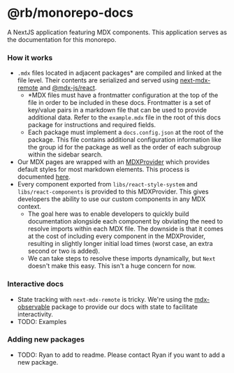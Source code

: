 # @rb/monorepo-docs

A NextJS application featuring MDX components. This application serves as the documentation for this monorepo.

### How it works

- `.mdx` files located in adjacent packages* are compiled and linked at the file level. Their contents are serialized and served
  using [next-mdx-remote](https://github.com/hashicorp/next-mdx-remote) and [@mdx-js/react](https://www.npmjs.com/package/@mdx-js/react).
  - *MDX files must have a frontmatter configuration at the top of the file in order to be included in these docs.  Frontmatter is a set of key/value pairs in a markdown file that can be used to provide additional data.  Refer to the `example.mdx` file in the root of this docs package for instructions and required fields.
  - Each package must implement a `docs.config.json` at the root of the package.  This file contains additional configuration information like the group id for the package as well as the order of each subgroup within the sidebar search.
- Our MDX pages are wrapped with an [MDXProvider](https://mdxjs.com/getting-started#mdxprovider) which provides default styles for most markdown elements. This process is documented [here](https://mdxjs.com/table-of-components).
- Every component exported from `libs/react-style-system` and `libs/react-components` is provided to this MDXProvider. This gives developers the ability to use our custom components in any MDX context.
  - The goal here was to enable developers to quickly build documentation alongside each component by obviating the need to resolve imports within each MDX file. The downside is that it comes at the cost of including every component in the MDXProvider, resulting in slightly longer initial load times (worst case, an extra second or two is added). 
  - We can take steps to resolve these imports dynamically, but `Next` doesn't make this easy.  This isn't a huge concern for now.
    
  
### Interactive docs
- State tracking with `next-mdx-remote` is tricky. We're using the [mdx-observable](https://github.com/alexkrolick/mdx-observable) package to provide our docs with state to facilitate interactivity.  
- TODO: Examples

### Adding new packages
- TODO: Ryan to add to readme.  Please contact Ryan if you want to add a new package.  
